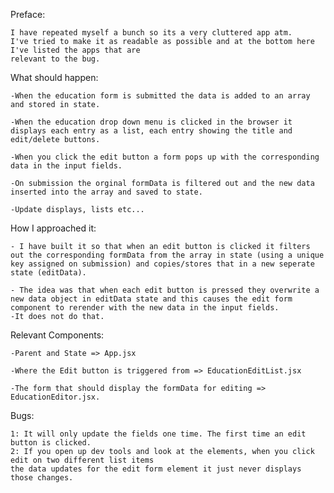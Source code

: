 
Preface:

    I have repeated myself a bunch so its a very cluttered app atm. 
    I've tried to make it as readable as possible and at the bottom here I've listed the apps that are
    relevant to the bug. 

What should happen:

    -When the education form is submitted the data is added to an array and stored in state.
    
    -When the education drop down menu is clicked in the browser it displays each entry as a list, each entry showing the title and edit/delete buttons.

    -When you click the edit button a form pops up with the corresponding data in the input fields.
    
    -On submission the orginal formData is filtered out and the new data inserted into the array and saved to state.
    
    -Update displays, lists etc...

How I approached it:

    - I have built it so that when an edit button is clicked it filters out the corresponding formData from the array in state (using a unique key assigned on submission) and copies/stores that in a new seperate state (editData).

    - The idea was that when each edit button is pressed they overwrite a new data object in editData state and this causes the edit form component to rerender with the new data in the input fields.
    -It does not do that.

Relevant Components:

    -Parent and State => App.jsx
    
    -Where the Edit button is triggered from => EducationEditList.jsx
    
    -The form that should display the formData for editing => EducationEditor.jsx.

Bugs:

    1: It will only update the fields one time. The first time an edit button is clicked.
    2: If you open up dev tools and look at the elements, when you click edit on two different list items 
    the data updates for the edit form element it just never displays those changes.